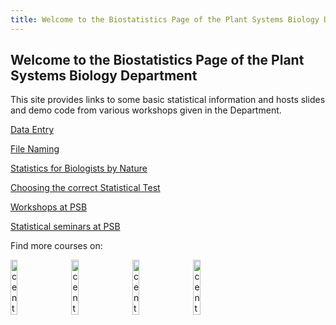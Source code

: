 ```yaml
---
title: Welcome to the Biostatistics Page of the Plant Systems Biology Department
---
```


## Welcome to the Biostatistics Page of the Plant Systems Biology Department

This site provides links to some basic statistical information and hosts slides and demo code from various workshops given in the Department.

[Data Entry](data_entry.md)

[File Naming](FileNaming.md)

[Statistics for Biologists by Nature](NaturePapers.md)

[Choosing the correct Statistical Test](StatTest.md)

[Workshops at PSB](workshops.md)

[Statistical seminars at PSB](seminars.md)

Find more courses on:

<a href="https://training.vib.be/home/category/bioinformatics-19" class="verticalcenter"><img src="https://github.com/vstorme/vstorme.github.io/blob/master/_icons/vibtraining_notag_pos_rgb.png" width="15%" alt="centered image"></a> 	&emsp; <a href="https://www.flames-statistics.com/" class="verticalcenter"><img src="https://github.com/vstorme/vstorme.github.io/blob/master/_icons/logo_Flames_white.png" width="15%" alt="centered image"></a> 	&emsp; <a href="https://www.ugent.be/we/en/services/ICES" class="verticalcenter"><img src="https://github.com/vstorme/vstorme.github.io/blob/master/_icons/ugent_ICES_logo.png" width="15%" alt="centered image"></a> 	&emsp; <a href="https://www.ugent.be/statistics/en" class="verticalcenter"><img src="https://github.com/vstorme/vstorme.github.io/blob/master/_icons/ugent_cvs_logo.png" width="15%" alt="centered image"></a> 	&emsp;

